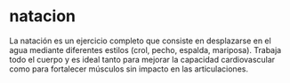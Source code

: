 # natacion 

La natación es un ejercicio completo que consiste en desplazarse en el 
agua mediante diferentes estilos (crol, pecho, espalda, mariposa). Trabaja 
todo el cuerpo y es ideal tanto para mejorar la capacidad cardiovascular 
como para fortalecer músculos sin impacto en las articulaciones.
